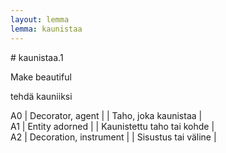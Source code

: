 ```yaml
---
layout: lemma
lemma: kaunistaa
---
```


<div class="sense">
# <span class="sensename">kaunistaa.1</span>

<span class="description">Make beautiful</span>

<span class="description">tehdä kauniiksi</span>

A0 | Decorator, agent |   | Taho, joka kaunistaa |  
A1 | Entity adorned |   | Kaunistettu taho tai kohde |  
A2 | Decoration, instrument |   | Sisustus tai väline |  

</div>

